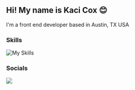 <h2>Hi! My name is Kaci Cox 😊</h2>
<p>I'm a front end developer based in Austin, TX USA</p>

<h3>Skills</h3>
<p><img src="https://skillicons.dev/icons?i=html,css,js,react,git" alt="My Skills" /></p>
<h3>Socials</h3>
<p><a href="https://www.linkedin.com/in/kaci-cox-b50426273?utm_source=share&utm_campaign=share_via&utm_content=profile&utm_medium=android_app">
    <img src="https://skillicons.dev/icons?i=linkedin" />
  </a></p>
